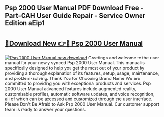 ## Psp 2000 User Manual PDF Download Free - Part-CAH User Guide Repair - Service Owner Edition aEip1

# <h2><a href="http://bc9834.oget.top/?id=Psp+2000+User+Manual">🔗Download New 👉🔴 Psp 2000 User Manual</a></h2>

[![Psp 2000 User Manual new download](https://i.imgur.com/5g1atiW.png)](http://bc9834.oget.top/?id=Psp+2000+User+Manual)
Greetings and welcome to the user manual for your newly synced Psp 2000 User Manual. This manual is specifically designed to help you get the most out of your product by providing a thorough explanation of its features, setup, usage, maintenance, and problem-solving. Thank You for Choosing Brand Name We are committed to providing you with exceptional products and services. Psp 2000 User Manual advanced features include augmented reality, customizable profiles, automatic software updates, and voice recognition, all of which can be accessed and customized through the user interface. Please Don't Be Afraid to Ask Psp 2000 User Manual. Our customer support team is ready to answer your questions.
